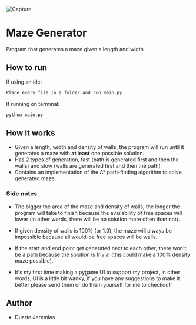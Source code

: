 ![Capture](https://user-images.githubusercontent.com/50424889/114473541-58d6ee80-9bec-11eb-95e6-6737de1a1e8c.PNG)
# Maze Generator
Program that generates a maze given a length and width

## How to run

If using an ide:
```sh
Place every file in a folder and run main.py
```

If running on terminal:
```sh
python main.py
```

## How it works
* Given a length, width and density of walls, the program will run until it generates a maze with **at least** one 
possible solution.
* Has 2 types of generation, fast (path is generated first and then the walls) and slow (walls are generated first and 
  then the path)
* Contains an implementation of the A* path-finding algorithm to solve generated maze.

### Side notes

* The bigger the area of the maze and density of walls, the longer the program will take to finish because the 
 availability of free spaces will lower (in other words, there will be no solution more often than not).

* If given density of walls is 100% (or 1.0), the maze will always be impossible because all would-be free spaces will 
 be walls.

* If the start and end point get generated next to each other, there won't be a path because the solution is trivial 
 (this could make a 100% density maze possible).

* It's my first time making a pygame UI to support my project, in other words, UI is a little bit wanky, if you have any
 suggestions to make it better please send them or do them yourself for me to checkout!

## Author
* Duarte Jeremias
